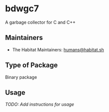 # bdwgc7

A garbage collector for C and C++

## Maintainers

* The Habitat Maintainers: <humans@habitat.sh>

## Type of Package

Binary package

## Usage

*TODO: Add instructions for usage*
